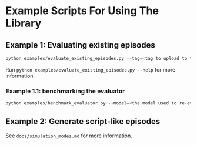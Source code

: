 # Example Scripts For Using The Library

## Example 1: Evaluating existing episodes

```python
python examples/evaluate_existing_episodes.py --tag=<tag to upload to the database> --model=<the model used to re-evaluate the existing episodes> --batch_size=<batch size used for evaluation> --push-to-db
```

Run ```python examples/evaluate_existing_episodes.py --help``` for more information.

### Example 1.1: benchmarking the evaluator
```python
python examples/benchmark_evaluator.py --model=<the model used to re-evaluate the existing episodes> --batch_size=<batch size used for evaluation> --push-to-db
```

## Example 2: Generate script-like episodes
See `docs/simulation_modes.md` for more information.